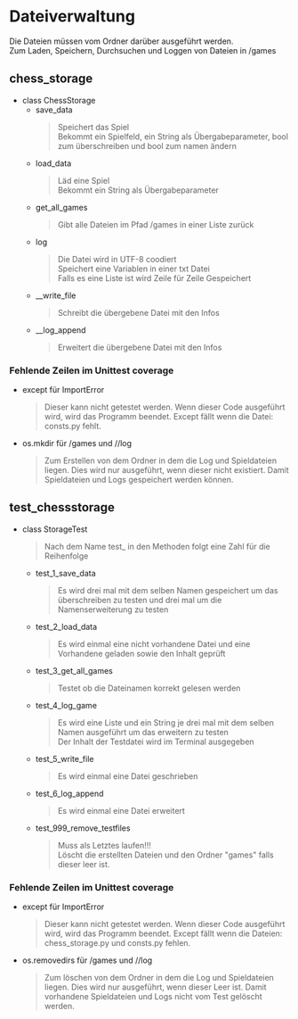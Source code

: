 # Dateiverwaltung

Die Dateien müssen vom Ordner darüber ausgeführt werden.\
Zum Laden, Speichern, Durchsuchen und Loggen von Dateien in /games

## chess_storage

* class ChessStorage
    * save_data
        >Speichert das Spiel\
        >Bekommt ein Spielfeld, ein String als Übergabeparameter, bool zum überschreiben und bool zum namen ändern
    * load_data
        >Läd eine Spiel\
        >Bekommt ein String als Übergabeparameter
    * get_all_games
        >Gibt alle Dateien im Pfad /games in einer Liste zurück
    * log
        >Die Datei wird in UTF-8 coodiert\
        >Speichert eine Variablen in einer txt Datei\
        >Falls es eine Liste ist wird Zeile für Zeile Gespeichert
    * __write_file
        >Schreibt die übergebene Datei mit den Infos
    * __log_append
        >Erweitert die übergebene Datei mit den Infos

### Fehlende Zeilen im Unittest coverage

* except für ImportError
    >Dieser kann nicht getestet werden. Wenn dieser Code ausgeführt wird, wird das Programm beendet. Except fällt wenn die Datei: consts.py fehlt.
* os.mkdir für /games und //log
    >Zum Erstellen von dem Ordner in dem die Log und Spieldateien liegen. Dies wird nur ausgeführt, wenn dieser nicht existiert. Damit Spieldateien und Logs gespeichert werden können.

## test_chessstorage

* class StorageTest
    >Nach dem Name test_ in den Methoden folgt eine Zahl für die Reihenfolge
    * test_1_save_data
        >Es wird drei mal mit dem selben Namen gespeichert um das überschreiben zu testen und drei mal um die Namenserweiterung zu testen
    * test_2_load_data
        >Es wird einmal eine nicht vorhandene Datei und eine Vorhandene geladen sowie den Inhalt geprüft
    * test_3_get_all_games
        >Testet ob die Dateinamen korrekt gelesen werden
    * test_4_log_game
        >Es wird eine Liste und ein String je drei mal mit dem selben Namen ausgeführt um das erweitern zu testen\
        >Der Inhalt der Testdatei wird im Terminal ausgegeben
    * test_5_write_file
        >Es wird einmal eine Datei geschrieben
    * test_6_log_append
        >Es wird einmal eine Datei erweitert
    * test_999_remove_testfiles
        >Muss als Letztes laufen!!!\
        >Löscht die erstellten Dateien und den Ordner "games" falls dieser leer ist.

### Fehlende Zeilen im Unittest coverage

* except für ImportError
    >Dieser kann nicht getestet werden. Wenn dieser Code ausgeführt wird, wird das Programm beendet. Except fällt wenn die Dateien: chess_storage.py und consts.py fehlen.
* os.removedirs für /games und //log
    >Zum löschen von dem Ordner in dem die Log und Spieldateien liegen. Dies wird nur ausgeführt, wenn dieser Leer ist. Damit vorhandene Spieldateien und Logs nicht vom Test gelöscht werden.
